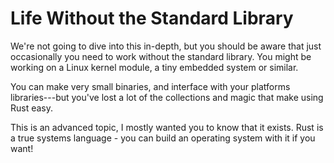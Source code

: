 # Life Without the Standard Library

We're not going to dive into this in-depth, but you should be aware that just occasionally you need to work without the standard library. You might be working on a Linux kernel module, a tiny embedded system or similar.

You can make very small binaries, and interface with your platforms libraries---but you've lost a lot of the collections and magic that make using Rust easy.

This is an advanced topic, I mostly wanted you to know that it exists. Rust is a true systems language - you can build an operating system with it if you want!